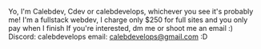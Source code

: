 Yo, I'm Calebdev, Cdev or calebdevelops, whichever you see it's probably me!
I'm a fullstack webdev, I charge only $250 for full sites and you only pay when I finish
If you're interested, dm me or shoot me an email :)
Discord: calebdevelops
email: calebdevelops@gmail.com
:D

